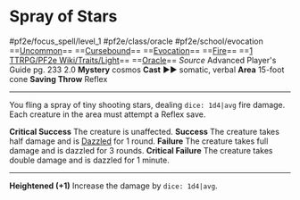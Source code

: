 # Spray of Stars
#pf2e/focus_spell/level_1 #pf2e/class/oracle #pf2e/school/evocation 
==[Uncommon](../../../rules/traits/uncommon.md)== ==[Cursebound](../../../Traits/Cursebound.md)== ==[Evocation](../../../rules/traits/evocation.md)== ==[Fire](../../../rules/traits/fire.md)== ==[1 TTRPG/PF2e Wiki/Traits/Light](1%20TTRPG/PF2e%20Wiki/Traits/Light)== ==[Oracle](../../../Traits/Oracle.md)==
*Source* Advanced Player's Guide pg. 233 2.0
**Mystery** cosmos
**Cast** ►► somatic, verbal
**Area** 15-foot cone
**Saving Throw** Reflex

---
You fling a spray of tiny shooting stars, dealing `dice: 1d4|avg` fire damage. Each creature in the area must attempt a Reflex save.

**Critical Success** The creature is unaffected.
**Success** The creature takes half damage and is [Dazzled](../../../Conditions/Dazzled.md) for 1 round.
**Failure** The creature takes full damage and is dazzled for 3 rounds.
**Critical Failure** The creature takes double damage and is dazzled for 1 minute.

<hr>

**Heightened (+1)** Increase the damage by `dice: 1d4|avg`.